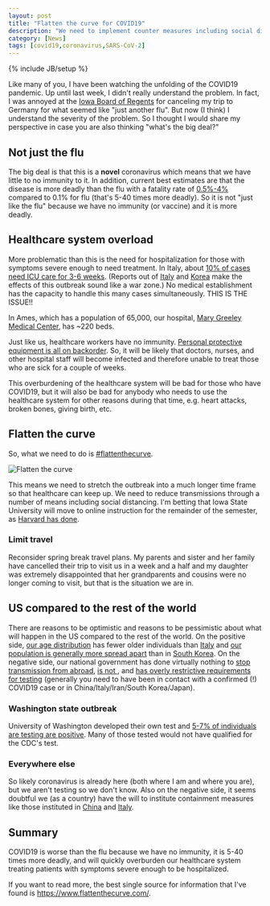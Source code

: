 ```yaml
---
layout: post
title: "Flatten the curve for COVID19"
description: "We need to implement counter measures including social distancing"
category: [News]
tags: [covid19,coronavirus,SARS-CoV-2]
---
```


{% include JB/setup %}

Like many of you, I have been watching the unfolding of the COVID19 pandemic. 
Up until last week, I didn't really understand the problem. 
In fact, I was annoyed at the 
[Iowa Board of Regents](https://www.kcci.com/article/iowa-board-of-regents-cancels-all-university-sponsored-international-travel/31248235) 
for canceling my trip to Germany for what seemed like "just another flu".
But now (I think) I understand the severity of the problem. 
So I thought I would share my perspective in case you are also thinking 
"what's the big deal?" 

## Not just the flu

The big deal is that this is a **novel** coronavirus which means that we have 
little to no immunity to it. 
In addition, current best estimates are that the disease is more deadly than the 
flu with a fatality rate of 
[0.5%-4%](https://www.statnews.com/2020/02/25/new-data-from-china-buttress-fears-about-high-coronavirus-fatality-rate-who-expert-says/) compared to 0.1% for flu 
(that's 5-40 times more deadly). 
So it is not "just like the flu" because we have no immunity (or vaccine) and 
it is more deadly.

## Healthcare system overload

More problematic than this is the need for hospitalization for those with 
symptoms severe enough to need treatment. 
In Italy, about [10% of cases need ICU care for 3-6 weeks](https://twitter.com/marcelsalathe/status/1235662457261023232). 
(Reports out of 
[Italy](https://www.facebook.com/story.php?story_fbid=3395152210500625&id=100000176383731) and 
[Korea](https://www.npr.org/sections/goatsandsoda/2020/03/10/812865169/how-a-south-korean-city-is-changing-tactics-to-tamp-down-its-covid-19-surge) make the effects of this outbreak sound like a war zone.) 
No medical establishment has the capacity to handle this many cases simultaneously. 
THIS IS THE ISSUE!!

In Ames, which has a population of 65,000, our hospital, 
[Mary Greeley Medical Center](https://www.mgmc.org/), has ~220 beds.

Just like us, healthcare workers have no immunity. 
[Personal protective equipment is all on backorder](https://www.cnn.com/2020/02/29/health/fda-medical-device-mask-hospital-shortage/index.html). 
So, it will be likely that doctors, nurses, and other hospital staff will become 
infected and therefore unable to treat those who are sick for a couple of weeks. 

This overburdening of the healthcare system will be bad for those who have COVID19, 
but it will also be bad for anybody who needs to use the healthcare system for other reasons during that time, e.g. heart attacks, broken bones, giving birth, etc. 

## Flatten the curve

So, what we need to do is 
[#flattenthecurve](https://www.flattenthecurve.com/). 

![Flatten the curve](https://www.flattenthecurve.com/wp-content/uploads/2020/03/flatten-the-curve-1536x589.jpg)

This means we need to stretch the outbreak into a much longer time frame so that 
healthcare can keep up. 
We need to reduce transmissions through a number of means including social distancing. 
I'm betting that Iowa State University will move to online instruction for the remainder of the semester, as [Harvard has done](https://www.thecrimson.com/article/2020/3/11/harvard-coronavirus-classes-cancelled/).

### Limit travel

Reconsider spring break travel plans. My parents and sister and her family have cancelled their trip to visit us in a week and a half and my daughter was extremely disappointed that her grandparents and cousins were no longer coming to visit, but that is the situation we are in. 

## US compared to the rest of the world

There are reasons to be optimistic and reasons to be pessimistic about what will happen in the US compared to the rest of the world. 
On the positive side, 
[our age distribution](https://www.statista.com/statistics/270000/age-distribution-in-the-united-states/) has fewer older individuals than 
[Italy](https://www.statista.com/statistics/270473/age-distribution-in-italy/)
and [our population is generally more spread apart](https://www.statista.com/statistics/183475/united-states-population-density/)
than in 
[South Korea](https://www.statista.com/statistics/756232/south-korea-population-density/). 
On the negative side, 
our national government has done virtually nothing to 
[stop transmission from abroad](https://www.usa.gov/coronavirus),
[is not ](https://twitter.com/haldre1/status/1237227740182519809),
and [has overly restrictive requirements for testing](https://www.cdc.gov/coronavirus/2019-ncov/hcp/clinical-criteria.html)
(generally you need to have been in contact with a confirmed (!) COVID19 case or in China/Italy/Iran/South Korea/Japan).

### Washington state outbreak

University of Washington developed their own test and 
[5-7% of individuals are testing are positive](https://twitter.com/UWVirology/status/1236017803162873856). 
Many of those tested would not have qualified for the CDC's test. 

### Everywhere else

So likely coronavirus is already here (both where I am and where you are), 
but we aren't testing so we don't know. 
Also on the negative side, it seems doubtful we (as a country) have the will to 
institute containment measures like those instituted in 
[China](https://time.com/5781133/china-coronavirus-infections-slowing/) and 
[Italy](https://time.com/5799873/italy-coronavirus-travel-restrictions/). 


## Summary

COVID19 is worse than the flu because we have no immunity, it is 5-40 times 
more deadly, and will quickly overburden our healthcare system treating patients 
with symptoms severe enough to be hospitalized. 

If you want to read more, 
the best single source for information that I've found is 
<https://www.flattenthecurve.com/>.